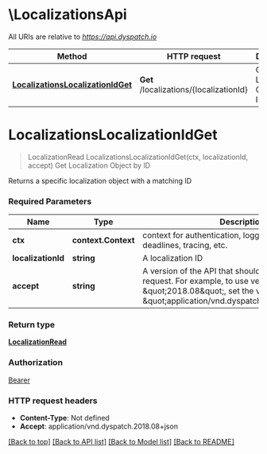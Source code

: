 # \LocalizationsApi

All URIs are relative to *https://api.dyspatch.io*

Method | HTTP request | Description
------------- | ------------- | -------------
[**LocalizationsLocalizationIdGet**](LocalizationsApi.md#LocalizationsLocalizationIdGet) | **Get** /localizations/{localizationId} | Get Localization Object by ID


# **LocalizationsLocalizationIdGet**
> LocalizationRead LocalizationsLocalizationIdGet(ctx, localizationId, accept)
Get Localization Object by ID

Returns a specific localization object with a matching ID

### Required Parameters

Name | Type | Description  | Notes
------------- | ------------- | ------------- | -------------
 **ctx** | **context.Context** | context for authentication, logging, cancellation, deadlines, tracing, etc.
  **localizationId** | **string**| A localization ID | 
  **accept** | **string**| A version of the API that should be used for the request. For example, to use version \&quot;2018.08\&quot;, set the value to \&quot;application/vnd.dyspatch.2018.08+json\&quot; | 

### Return type

[**LocalizationRead**](LocalizationRead.md)

### Authorization

[Bearer](../README.md#Bearer)

### HTTP request headers

 - **Content-Type**: Not defined
 - **Accept**: application/vnd.dyspatch.2018.08+json

[[Back to top]](#) [[Back to API list]](../README.md#documentation-for-api-endpoints) [[Back to Model list]](../README.md#documentation-for-models) [[Back to README]](../README.md)

